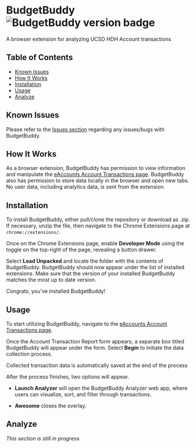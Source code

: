 # BudgetBuddy ![BudgetBuddy version badge](https://img.shields.io/badge/dynamic/json?color=informational&label=version&query=%24.version&url=https%3A%2F%2Fraw.githubusercontent.com%2Fwaymondrang%2Fbetter-budget-buddy%2Fmain%2Fsrc%2Fchrome%2Fmanifest.json) <!-- omit in toc -->

A browser extension for analyzing UCSD HDH Account transactions

## Table of Contents <!-- omit in toc -->

- [Known Issues](#known-issues)
- [How It Works](#how-it-works)
- [Installation](#installation)
- [Usage](#usage)
- [Analyze](#analyze)

## Known Issues

Please refer to the [Issues section](https://github.com/waymondrang/budget-buddy/issues) regarding any issues/bugs with BudgetBuddy.

## How It Works

As a browser extension, BudgetBuddy has permission to view information and manipulate the [eAccounts Account Transactions page](https://eacct-ucsd-sp.transactcampus.com/eAccounts/AccountTransaction.aspx). BudgetBuddy also has permission to store data locally in the browser and open new tabs. No user data, including analytics data, is sent from the extension.

## Installation

To install BudgetBuddy, either pull/clone the repository or download as .zip. If necessary, unzip the file, then navigate to the Chrome Extensions page at `chrome://extensions/`.

Once on the Chrome Extensions page, enable **Developer Mode** using the toggle on the top-right of the page, revealing a button drawer.

Select **Load Unpacked** and locate the folder with the contents of BudgetBuddy. BudgetBuddy should now appear under the list of installed extensions. Make sure that the version of your installed BudgetBuddy matches the most up to date version.

Congrats, you've installed BudgetBuddy!

## Usage

To start utilizing BudgetBuddy, navigate to the [eAccounts Account Transactions page](https://eacct-ucsd-sp.transactcampus.com/eAccounts/AccountTransaction.aspx).

Once the Account Transaction Report form appears, a separate box titled BudgetBuddy will appear under the form. Select **Begin** to initiate the data collection process.

Collected transaction data is automatically saved at the end of the process

After the process finishes, two options will appear.

- **Launch Analyzer** will open the BudgetBuddy Analyzer web app, where users can visualize, sort, and filter through transactions.

- **Awesome** closes the overlay.

## Analyze

_This section is still in progress_
